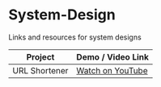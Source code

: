 # System-Design
Links and resources for system designs

| Project        | Demo / Video Link                             |
|----------------|-----------------------------------------------|
| URL Shortener  | [Watch on YouTube](https://www.youtube.com/watch?v=HHUi8F_qAXM) |
